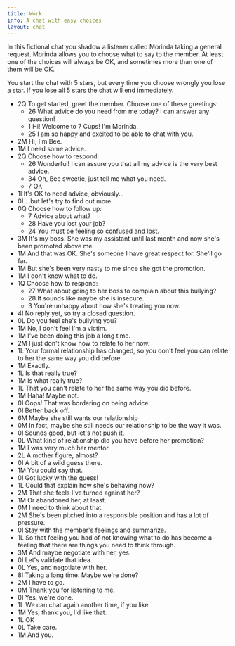 ```yaml
---
title: Work
info: A chat with easy choices
layout: chat
---
```

In this fictional chat you shadow a listener called Morinda taking a general request. Morinda allows you to choose what to say to the member. At least one of the choices will always be OK, and sometimes more than one of them will be OK.

You start the chat with 5 stars, but every time you choose wrongly you lose a star. If you lose all 5 stars the chat will end immediately.

- 2Q To get started, greet the member. Choose one of these greetings:
  - 26 What advice do you need from me today? I can answer any question!
  - 1 Hi! Welcome to 7 Cups! I'm Morinda.
  - 25 I am so happy and excited to be able to chat with you.
- 2M Hi, I'm Bee.
- 1M I need some advice.
- 2Q Choose how to respond:
  - 26 Wonderful! I can assure you that all my advice is the very best advice.
  - 34 Oh, Bee sweetie, just tell me what you need.
  - 7 OK
- 1I It's OK to need advice, obviously...
- 0I ...but let's try to find out more.
- 0Q Choose how to follow up:
  - 7 Advice about what?
  - 28 Have you lost your job?
  - 24 You must be feeling so confused and lost.
- 3M It's my boss. She was my assistant until last month and now she's been promoted above me.
- 1M And that was OK. She's someone I have great respect for. She'll go far.
- 1M But she's been very nasty to me since she got the promotion.
- 1M I don't know what to do.
- 1Q Choose how to respond:
  - 27 What about going to her boss to complain about this bullying?
  - 28 It sounds like maybe she is insecure.
  - 3 You're unhappy about how she's treating you now.
- 4I No reply yet, so try a closed question.
- 0L Do you feel she's bullying you?
- 1M No, I don't feel I'm a victim.
- 1M I've been doing this job a long time.
- 2M I just don't know how to relate to her now.
- 1L Your formal relationship has changed, so you don't feel you can relate to her the same way you did before.
- 1M Exactly.
- 1L Is that really true?
- 1M Is what really true?
- 1L That you can't relate to her the same way you did before.
- 1M Haha! Maybe not.
- 0I Oops! That was bordering on being advice.
- 0I Better back off.
- 6M Maybe she still wants our relationship
- 0M In fact, maybe she still needs our relationship to be the way it was.
- 0I Sounds good, but let's not push it.
- 0L What kind of relationship did you have before her promotion?
- 1M I was very much her mentor.
- 2L A mother figure, almost?
- 0I A bit of a wild guess there.
- 1M You could say that.
- 0I Got lucky with the guess!
- 1L Could that explain how she's behaving now?
- 2M That she feels I've turned against her?
- 1M Or abandoned her, at least.
- 0M I need to think about that.
- 2M She's been pitched into a responsible position and has a lot of pressure.
- 0I Stay with the member's feelings and summarize.
- 1L So that feeling you had of not knowing what to do has become a feeling that there are things you need to think through.
- 3M And maybe negotiate with her, yes.
- 0I Let's validate that idea.
- 0L Yes, and negotiate with her.
- 8I Taking a long time. Maybe we're done?
- 2M I have to go.
- 0M Thank you for listening to me.
- 0I Yes, we're done.
- 1L We can chat again another time, if you like.
- 1M Yes, thank you, I'd like that.
- 1L OK
- 0L Take care.
- 1M And you.
